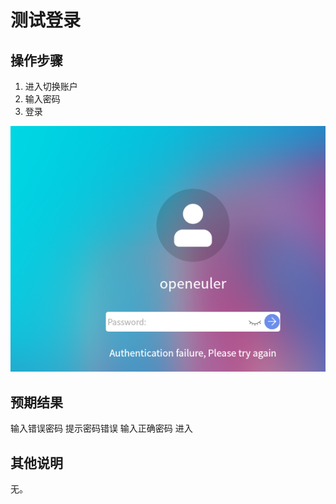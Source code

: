 # 测试登录

## 操作步骤

1. 进入切换账户
2. 输入密码
3. 登录

![测试登录-1](./img/测试登录-1.png)


## 预期结果

输入错误密码 提示密码错误
输入正确密码 进入


## 其他说明

无。

